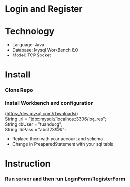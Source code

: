 # Login and Register
# Technology 
- Language: Java
- Database: Mysql WorkBench 8.0
- Model: TCP Socket
# Install 
### Clone Repo 
### Install Workbench and configuration 
(https://dev.mysql.com/downloads/)<br>
String url = "jdbc:mysql://localhost:3306/log_res";<br>
String dbUser = "tuanduog"; <br>
String dbPass = "abc123!@#"; <br>
* Replace them with your account and schema 
* Change in PreaparedStatement with your sql table
# Instruction 
### Run server and then run LoginForm/RegisterForm
